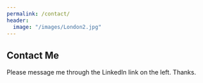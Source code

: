 ```yaml
---
permalink: /contact/
header:
  image: "/images/London2.jpg"
---
```


<div id="contact">
        <h2>Contact Me</h2>
        <p class="u-text u-text-3">Please message me through the LinkedIn link on the left.  Thanks.</p>
<!--                 
        <p class="u-text u-text-3">Email: mdonovanmartello@gmail.com</p>
        <p class="u-text u-text-4">Cell Number: (402) 305-4633</p> -->
</div>




